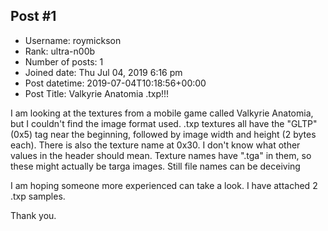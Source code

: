 ## Post #1
- Username: roymickson
- Rank: ultra-n00b
- Number of posts: 1
- Joined date: Thu Jul 04, 2019 6:16 pm
- Post datetime: 2019-07-04T10:18:56+00:00
- Post Title: Valkyrie Anatomia .txp!!!

I am looking at the textures from a mobile game called Valkyrie Anatomia, but I couldn't find the image format used. .txp textures all have the "GLTP" (0x5) tag near the beginning, followed by image width and height (2 bytes each). There is also the texture name at 0x30. I don't know what other values in the header should mean. Texture names have ".tga" in them, so these might actually be targa images. Still file names can be deceiving 

I am hoping someone more experienced can take a look. I have attached 2 .txp samples.

Thank you.
